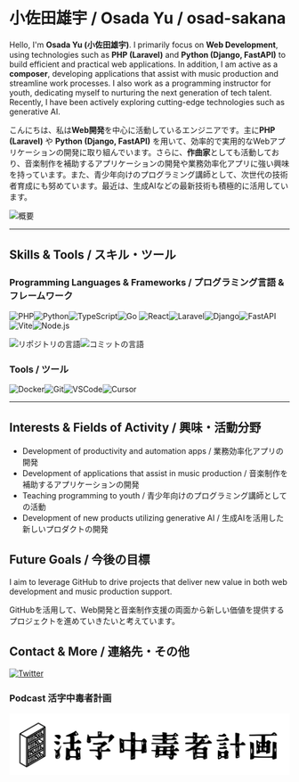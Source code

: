 # 小佐田雄宇 / Osada Yu / osad-sakana

Hello, I'm **Osada Yu (小佐田雄宇)**. I primarily focus on **Web Development**, using technologies such as **PHP (Laravel)** and **Python (Django, FastAPI)** to build efficient and practical web applications. In addition, I am active as a **composer**, developing applications that assist with music production and streamline work processes. I also work as a programming instructor for youth, dedicating myself to nurturing the next generation of tech talent. Recently, I have been actively exploring cutting-edge technologies such as generative AI.

こんにちは、私は**Web開発**を中心に活動しているエンジニアです。主に**PHP (Laravel)** や **Python (Django, FastAPI)** を用いて、効率的で実用的なWebアプリケーションの開発に取り組んでいます。さらに、**作曲家**としても活動しており、音楽制作を補助するアプリケーションの開発や業務効率化アプリに強い興味を持っています。また、青少年向けのプログラミング講師として、次世代の技術者育成にも努めています。最近は、生成AIなどの最新技術も積極的に活用しています。

![概要](http://github-profile-summary-cards.vercel.app/api/cards/profile-details?username=osad-sakana&theme=dracula)

---

## Skills & Tools / スキル・ツール

### Programming Languages & Frameworks / プログラミング言語 & フレームワーク

![PHP](https://img.shields.io/badge/PHP-777BB4?logo=php&logoColor=white)![Python](https://img.shields.io/badge/Python-3776AB?logo=python&logoColor=white)![TypeScript](https://img.shields.io/badge/TypeScript-3178C6?logo=typescript&logoColor=white)![Go](https://img.shields.io/badge/Go-00ADD8?logo=go&logoColor=white)
![React](https://img.shields.io/badge/React-61DAFB?logo=react&logoColor=black)![Laravel](https://img.shields.io/badge/Laravel-FF2D20?logo=laravel&logoColor=white)![Django](https://img.shields.io/badge/Django-092E20?logo=django&logoColor=white)![FastAPI](https://img.shields.io/badge/FastAPI-009688?logo=fastapi&logoColor=white)![Vite](https://img.shields.io/badge/Vite-646CFF?logo=vite&logoColor=white)![Node.js](https://img.shields.io/badge/Node.js-339933?logo=node.js&logoColor=white)

![リポジトリの言語](http://github-profile-summary-cards.vercel.app/api/cards/repos-per-language?username=osad-sakana&theme=dracula)![コミットの言語](http://github-profile-summary-cards.vercel.app/api/cards/most-commit-language?username=osad-sakana&theme=dracula)

### Tools / ツール

![Docker](https://img.shields.io/badge/Docker-2496ED?logo=docker&logoColor=white)![Git](https://img.shields.io/badge/Git-F05032?logo=git&logoColor=white)![VSCode](https://img.shields.io/badge/VSCode-007ACC?logo=visual-studio-code&logoColor=white)![Cursor](https://img.shields.io/badge/Cursor-121212?logo=cursor&logoColor=white)

---

## Interests & Fields of Activity / 興味・活動分野

- Development of productivity and automation apps / 業務効率化アプリの開発
- Development of applications that assist in music production / 音楽制作を補助するアプリケーションの開発
- Teaching programming to youth / 青少年向けのプログラミング講師としての活動
- Development of new products utilizing generative AI / 生成AIを活用した新しいプロダクトの開発

## Future Goals / 今後の目標

I aim to leverage GitHub to drive projects that deliver new value in both web development and music production support.

GitHubを活用して、Web開発と音楽制作支援の両面から新しい価値を提供するプロジェクトを進めていきたいと考えています。

## Contact & More / 連絡先・その他

[![Twitter](https://img.shields.io/badge/Twitter-1DA1F2?logo=twitter&logoColor=white)](https://twitter.com/osad_sakana)

### Podcast 活字中毒者計画

<a href="https://katsujikyo.net/"><img src="./images/katsuji_logo.png" alt="活字中毒者計画"></a>

